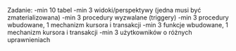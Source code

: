Zadanie: -min 10 tabel
-min 3 widoki/perspektywy (jedna musi być zmaterializowana)
-min 3 procedury wyzwalane (triggery)
-min 3 procedury wbudowane, 1 mechanizm kursora i transakcji
-min 3 funkcje wbudowane, 1 mechanizm kursora i transakcji
-min 3 użytkowników o różnych uprawnieniach